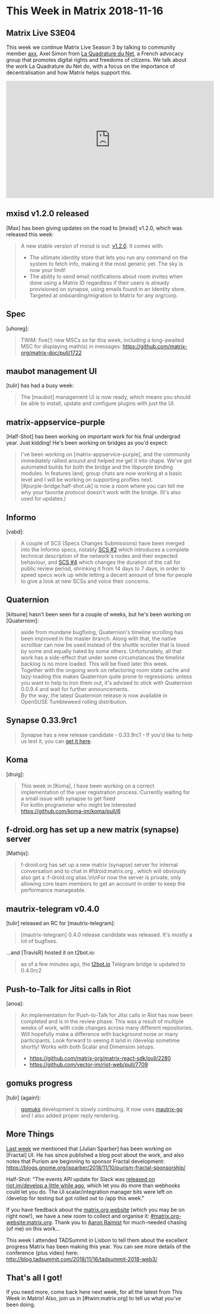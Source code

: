 # This Week in Matrix 2018-11-16

## Matrix Live S3E04

This week we continue Matrix Live Season 3 by talking to community member [axx](@axx:jaccu.se), Axel Simon from [La Quadrature du Net](https://www.laquadrature.net/), a French advocacy group that promotes digital rights and freedoms of citizens. We talk about the work La Quadrature du Net do, with a focus on the importance of decentralisation and how Matrix helps support this.

<iframe width="560" height="315" src="https://www.youtube.com/embed/rgaeiQUhsCs" frameborder="0" allow="accelerometer; autoplay; encrypted-media; gyroscope; picture-in-picture" allowfullscreen></iframe>

## mxisd v1.2.0 released

[Max] has been giving updates on the road to [mxisd] v1.2.0, which was released this week:

> A new stable version of mxisd is out: [v1.2.0](https://github.com/kamax-matrix/mxisd/releases/tag/v1.2.0). It comes with:
> * The ultimate identity store that lets you run any command on the system to fetch info, making it the most generic yet. The sky is now your limit!
> * The ability to send email notifications about room invites when done using a Matrix ID regardless if their users is already provisioned on synapse, using emails found in an Identity store. Targeted at onboarding/migration to Matrix for any org/corp.

## Spec

[uhoreg]:

> TWIM: five(!) new MSCs so far this week, including a long-awaited MSC for displaying math(s) in messages: <https://github.com/matrix-org/matrix-doc/pull/1722>

## maubot management UI

[tulir] has had a busy week:

> The [maubot] management UI is now ready, which means you should be able to install, update and configure plugins with just the UI.

## matrix-appservice-purple

[Half-Shot] has been working on important work for his final undergrad year. Just kidding! He's been working on bridges as you'd expect:

> I've been working on [matrix-appservice-purple], and the community immediately rallied around and helped me get it into shape. We've got automated builds for both the bridge and the libpurple binding modules. In features land, group chats are now working at a basic level and I will be working on supporting profiles next.  
> [#purple-bridge:half-shot.uk] is now a room where you can tell me why your favorite protocol doesn't work with the bridge. (It's also used for updates.)

## Informo

[vabd]:

> A couple of SCS (Specs Changes Submissions) have been merged into the Informo specs, notably [SCS #2](https://github.com/Informo/specs/pull/2) which introduces a complete technical description of the network's nodes and their expected behaviour, and [SCS #4](https://github.com/Informo/specs/pull/4) which changes the duration of the call for public review period, shrinking it from 14 days to 7 days, in order to speed specs work up while letting a decent amount of time for people to give a look at new SCSs and voice their concerns.

## Quaternion

[kitsune] hasn't been seen for a couple of weeks, but he's been working on [Quaternion]:

> aside from mundane bugfixing, Quaternion's timeline scrolling has been improved in the master branch. Along with that, the native scrollbar can now be used instead of the shuttle scroller that is loved by some and equally hated by some others. Unfortunately, all that work has a side-effect that under some circumstances the timeline backlog is no more loaded. This will be fixed later this week.  
> Together with the ongoing work on refactoring room state cache and lazy-loading this makes Quaternion quite prone to regressions: unless you want to help to iron them out, it's advised to stick with Quaternion 0.0.9.4 and wait for further announcements.  
> By the way, the latest Quaternion release is now available in OpenSUSE Tumbleweed rolling distribution.

## Synapse 0.33.9rc1

> Synapse has a new release candidate - 0.33.9rc1 - If you'd like to help us test it, you can [get it here](https://github.com/matrix-org/synapse/releases/tag/v0.33.9rc1).

## Koma

[druig]:

> This week in [Koma], I have been working on a correct implementation of the user registration process. Currently waiting for a small issue with synapse to get fixed  
> For kotlin programmer who might be interested <https://github.com/koma-im/koma/pull/6>

## f-droid.org has set up a new matrix (synapse) server

[Mathijs]:

> f-droid.org has set up a new matrix (synapse) server for internal conversation and to chat in #fdroid:matrix.org , which will obviously also get a :f-droid.org alias.\n\nFor now the server is private, only allowing core team members to get an account in order to keep the performance manageable.

## mautrix-telegram v0.4.0

[tulir] released an RC for [mautrix-telegram]:

> [mautrix-telegram] 0.4.0 release candidate was released. It's mostly a lot of bugfixes.

...and [TravisR] hosted it on t2bot.io:

> as of a few minutes ago, the [t2bot.io](https://t2bot.io/) Telegram bridge is updated to 0.4.0rc2

## Push-to-Talk for Jitsi calls in Riot

[anoa]:

> An implementation for Push-to-Talk for Jitsi calls in Riot has now been completed and is in the review phase. This was a result of multiple weeks of work, with code changes across many different repositories. Will hopefully make a difference with background noise or many participants. Look forward to seeing it land in /develop sometime shortly! Works with both Scalar and Dimension setups.  
> * <https://github.com/matrix-org/matrix-react-sdk/pull/2280>
> * <https://github.com/vector-im/riot-web/pull/7709>

## gomuks progress

[tulir] (again!):

> [gomuks](https://github.com/tulir/gomuks) development is slowly continuing. It now uses [mautrix-go](https://github.com/tulir/mautrix-go) and I also added proper reply rendering.

## More Things

[Last week](https://matrix.org/blog/2018/11/09/this-week-in-matrix-2018-11-09/) we mentioned that [Julian Sparber] has been working on [Fractal] UI. He has since published a blog post about the work, and also notes that Purism are beginning to sponsor Fractal development: <https://blogs.gnome.org/jsparber/2018/11/10/purism-fractal-sponsorship/>

Half-Shot: "The events API update for Slack was [released on riot.im/develop a little while ago](https://matrix.org/blog/2018/10/19/this-week-in-matrix-2018-10-19/), which let you do more than webhooks could let you do. The UI scalar/integration manager bits were left on /develop for testing but got rolled out to /app this week."

If you have feedback about the [matrix.org website](https://matrix.org) (which you may be on right now!), we have a new room to collect and organise it: [#matrix.org-website:matrix.org](https://matrix.to/#/#matrix.org-website:matrix.org). Thank you to [Aaron Raimist](@aaron:raim.ist) for much-needed chasing (of me) on this work...

This week I attended TADSummit in Lisbon to tell them about the excellent progress Matrix has been making this year. You can see more details of the conference (plus video) here: <http://blog.tadsummit.com/2018/11/16/tadsummit-2018-web3/>

## That's all I got!

If you need more, come back here next week, for all the latest from This Week in Matrix! Also, join us in [#twim:matrix.org] to tell us what *you've* been doing.